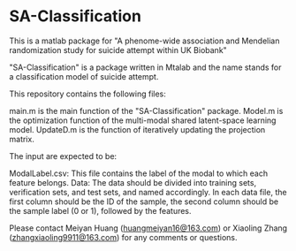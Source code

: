 # SA-Classification
This is a matlab package for "A phenome-wide association and Mendelian randomization study for suicide attempt within UK Biobank"

"SA-Classification" is a package written in Mtalab and the name stands for a classification model of suicide attempt.

This repository contains the following files:

main.m is the main function of the "SA-Classification"  package.
Model.m is the optimization function of the multi-modal shared latent-space learning model.
UpdateD.m is the function of iteratively updating the projection matrix.

The input are expected to be:

ModalLabel.csv: This file contains the label of the modal to which each feature belongs.
Data: The data should be divided into training sets, verification sets, and test sets, and named accordingly. In each data file, the first column should be the ID of the sample, the second column should be the sample label (0 or 1), followed by the features.

Please contact Meiyan Huang (huangmeiyan16@163.com) or Xiaoling Zhang (zhangxiaoling9911@163.com) for any comments or questions.

